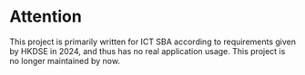 # Attention

This project is primarily written for ICT SBA according to requirements given by HKDSE in 2024,
and thus has no real application usage. This project is no longer maintained by now.
